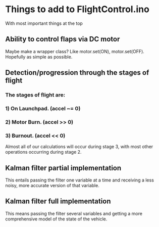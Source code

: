 # Things to add to FlightControl.ino
With most important things at the top

## Ability to control flaps via DC motor
Maybe make a wrapper class? Like motor.set(ON), motor.set(OFF). Hopefully as simple as possible.

## Detection/progression through the stages of flight
### The stages of flight are:
### 1) On Launchpad. (accel ~= 0)
### 2) Motor Burn. (accel >> 0)
### 3) Burnout. (accel << 0)
Almost all of our calculations will occur during stage 3, with most other operations occurring during stage 2.

## Kalman filter partial implementation
This entails passing the filter one variable at a time and receiving a less noisy, more accurate version of that variable.

## Kalman filter full implementation
This means passing the filter several variables and getting a more comprehensive model of the state of the vehicle.
